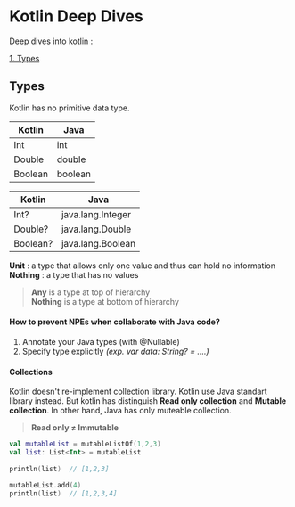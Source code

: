 # Kotlin Deep Dives
Deep dives into kotlin : 

[1. Types](https://github.com/ANNASBlackHat/Kotlin-Deep-Dives#types)

## Types
Kotlin has no primitive data type.

| Kotlin       | Java           |
| ------------ | -------------- |
| Int          | int            |
| Double       | double         |
| Boolean      | boolean        |

| Kotlin        | Java              |
| ------------  | --------------    |
| Int?          | java.lang.Integer |
| Double?       | java.lang.Double  |
| Boolean?      | java.lang.Boolean |

**Unit**    : a type that allows only one value and thus can hold no information <br/>
**Nothing** : a type that has no values

> **Any** is a type at top of hierarchy <br/>
**Nothing** is a type at bottom of hierarchy

#### How to prevent NPEs when collaborate with Java code?
1. Annotate your Java types (with @Nullable)
2. Specify type explicitly *(exp. var data: String? = ....)*

#### Collections
Kotlin doesn't re-implement collection library. Kotlin use Java standart library instead.
But kotlin has distinguish **Read only collection** and **Mutable collection**. In other hand, Java has only muteable collection.
> **Read only ≠ Immutable**

```kotlin
val mutableList = mutableListOf(1,2,3)
val list: List<Int> = mutableList
    
println(list)  // [1,2,3]

mutableList.add(4)
println(list)  // [1,2,3,4]
```
